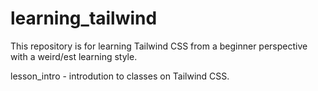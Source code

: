 # learning_tailwind

This repository is for learning Tailwind CSS from a beginner perspective with a weird/est learning style.

lesson_intro - introdution to classes on Tailwind CSS.
